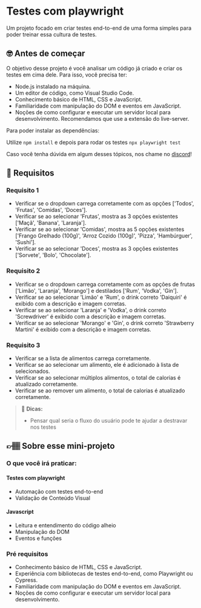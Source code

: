 # Testes com playwright

Um projeto focado em criar testes end-to-end de uma forma simples para poder treinar essa cultura de testes.

## 🤓 Antes de começar

O objetivo desse projeto é você analisar um código já criado e criar os testes em cima dele. Para isso, você precisa ter:

- Node.js instalado na máquina.
- Um editor de código, como Visual Studio Code.
- Conhecimento básico de HTML, CSS e JavaScript.
- Familiaridade com manipulação do DOM e eventos em JavaScript.
- Noções de como configurar e executar um servidor local para desenvolvimento. Recomendamos que use a extensão do live-server.

Para poder instalar as dependências: 

Utilize `npm install` e depois para rodar os testes `npx playwright test`

Caso você tenha dúvida em algum desses tópicos, nos chame no [discord](https://codante.io/#:~:text=PRO-,Entre%20na%20Comunidade,-Junte%2Dse%20%C3%A0)! 


## 🔨 Requisitos

### Requisito 1
- Verificar se o dropdown carrega corretamente com as opções ['Todos', 'Frutas', 'Comidas', 'Doces'].
- Verificar se ao selecionar 'Frutas', mostra as 3 opções existentes ['Maçã', 'Banana', 'Laranja'].
- Verificar se ao selecionar 'Comidas', mostra as 5 opções existentes ['Frango Grelhado (100g)', 'Arroz Cozido (100g)', 'Pizza', 'Hambúrguer', 'Sushi'].
- Verificar se ao selecionar 'Doces', mostra as 3 opções existentes ['Sorvete', 'Bolo', 'Chocolate'].

### Requisito 2
- Verificar se o dropdown carrega corretamente com as opções de frutas ['Limão', 'Laranja', 'Morango'] e destilados ['Rum', 'Vodka', 'Gin'].
- Verificar se ao selecionar 'Limão' e 'Rum', o drink correto 'Daiquiri' é exibido com a descrição e imagem corretas.
- Verificar se ao selecionar 'Laranja' e 'Vodka', o drink correto 'Screwdriver' é exibido com a descrição e imagem corretas.
- Verificar se ao selecionar 'Morango' e 'Gin', o drink correto 'Strawberry Martini' é exibido com a descrição e imagem corretas.

### Requisito 3
- Verificar se a lista de alimentos carrega corretamente.
- Verificar se ao selecionar um alimento, ele é adicionado à lista de selecionados.
- Verificar se ao selecionar múltiplos alimentos, o total de calorias é atualizado corretamente.
- Verificar se ao remover um alimento, o total de calorias é atualizado corretamente.

  
> 👀 **Dicas:**
> - Pensar qual seria o fluxo do usuário pode te ajudar a destravar nos testes


## 👉🏽 Sobre esse mini-projeto

### O que você irá praticar:

#### Testes com playwright

- Automação com testes end-to-end
- Validação de Conteúdo Visual

#### Javascript

- Leitura e entendimento do código alheio
- Manipulação do DOM
- Eventos e funções

### Pré requisitos

- Conhecimento básico de HTML, CSS e JavaScript.
- Experiência com bibliotecas de testes end-to-end, como Playwright ou Cypress.
- Familiaridade com manipulação do DOM e eventos em JavaScript.
- Noções de como configurar e executar um servidor local para desenvolvimento.
